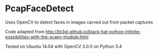 # PcapFaceDetect
Uses OpenCV to detect faces in images carved out from packet captures

Code adapted from http://bt3gl.github.io/black-hat-python-infinite-possibilities-with-the-scapy-module.html

Tested on Ubuntu 14.04 with OpenCV 3.0.0 on Python 3.4
